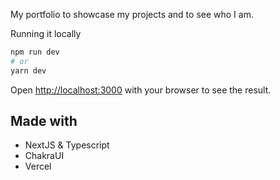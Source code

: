 My portfolio to showcase my projects and to see who I am. 

Running it locally

```bash
npm run dev
# or
yarn dev
```

Open [http://localhost:3000](http://localhost:3000) with your browser to see the result.

## Made with 
- NextJS & Typescript
- ChakraUI
- Vercel
  